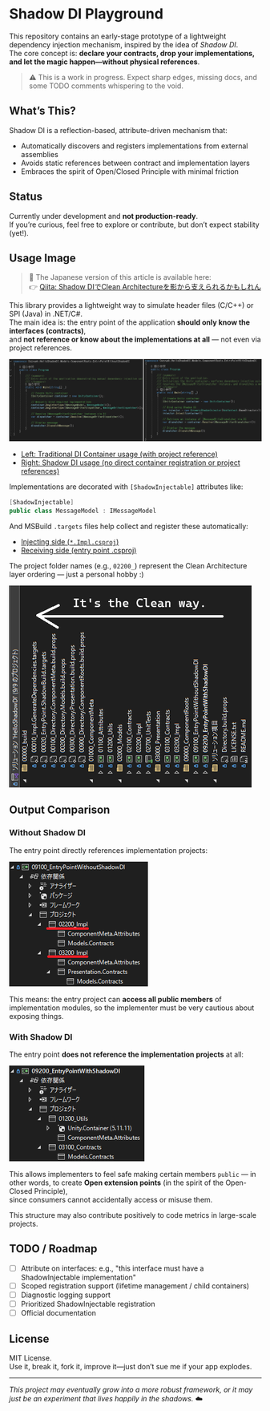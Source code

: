 ﻿# Shadow DI Playground

This repository contains an early-stage prototype of a lightweight dependency injection mechanism, inspired by the idea of *Shadow DI*.  
The core concept is: **declare your contracts, drop your implementations, and let the magic happen—without physical references**.

> ⚠️ This is a work in progress. Expect sharp edges, missing docs, and some TODO comments whispering to the void.

## What’s This?

Shadow DI is a reflection-based, attribute-driven mechanism that:
- Automatically discovers and registers implementations from external assemblies
- Avoids static references between contract and implementation layers
- Embraces the spirit of Open/Closed Principle with minimal friction

## Status

Currently under development and **not production-ready**.  
If you’re curious, feel free to explore or contribute, but don’t expect stability (yet!).

## Usage Image

> 📝 The Japanese version of this article is available here:  
> 👉 [Qiita: Shadow DIでClean Architectureを影から支えられるかもしれん](https://qiita.com/cozyupk/items/92ed5fcc008ebcfd1284)

This library provides a lightweight way to simulate header files (C/C++) or SPI (Java) in .NET/C#.  
The main idea is: the entry point of the application **should only know the interfaces (contracts)**,  
and **not reference or know about the implementations at all** — not even via project references.

![Architecture Overview](./Documents/README/Images/099c6a8b-27f0-40a2-b353-00b2d2519b79.png)

- [Left: Traditional DI Container usage (with project reference)](https://github.com/cozyupk/HelloShadowDI/blob/af987b2125c71dc4be08083cf2c1529c1fc31a47/ComponentRoots/EntryPointWithoutShadowDI/Program.cs)
- [Right: Shadow DI usage (no direct container registration or project references)](https://github.com/cozyupk/HelloShadowDI/blob/af987b2125c71dc4be08083cf2c1529c1fc31a47/ComponentRoots/EntryPointWithShadowDI/Program.cs)

Implementations are decorated with `[ShadowInjectable]` attributes like:

```csharp
[ShadowInjectable]
public class MessageModel : IMessageModel
```

And MSBuild `.targets` files help collect and register these automatically:

- [Injecting side (`*.Impl.csproj`)](https://github.com/cozyupk/HelloShadowDI/blob/af987b2125c71dc4be08083cf2c1529c1fc31a47/Models/Impl/02200_Impl.csproj#L13)
- [Receiving side (entry point .csproj)](https://github.com/cozyupk/HelloShadowDI/blob/af987b2125c71dc4be08083cf2c1529c1fc31a47/ComponentRoots/EntryPointWithShadowDI/09200_EntryPointWithShadowDI.csproj#L13)

The project folder names (e.g., `02200_`) represent the Clean Architecture layer ordering — just a personal hobby :)

![cleanway](./Documents/README/Images/cleanway.png)

## Output Comparison

### Without Shadow DI
The entry point directly references implementation projects:

![Without ShadowDI](./Documents/README/Images/12fb1b25-9574-415b-8378-e6cc23b559ea.png)

This means: the entry project can **access all public members** of implementation modules, so the implementer must be very cautious about exposing things.

### With Shadow DI
The entry point **does not reference the implementation projects** at all:

![With ShadowDI](./Documents/README/Images/5759e2c8-92a4-427c-9a3a-2f8b3067a013.png)

This allows implementers to feel safe making certain members `public` — in other words, to create **Open extension points** (in the spirit of the Open-Closed Principle),  
since consumers cannot accidentally access or misuse them.

This structure may also contribute positively to code metrics in large-scale projects.

## TODO / Roadmap

- [ ] Attribute on interfaces: e.g., "this interface must have a ShadowInjectable implementation"
- [ ] Scoped registration support (lifetime management / child containers)
- [ ] Diagnostic logging support
- [ ] Prioritized ShadowInjectable registration
- [ ] Official documentation

## License

MIT License.  
Use it, break it, fork it, improve it—just don’t sue me if your app explodes.

---

*This project may eventually grow into a more robust framework, or it may just be an experiment that lives happily in the shadows.* ☁️
